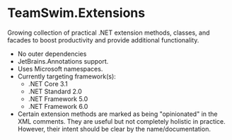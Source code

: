 # TeamSwim.Extensions

Growing collection of practical .NET extension methods, classes, and facades to boost productivity and provide additional functionality.

- No outer dependencies
- JetBrains.Annotations support.
- Uses Microsoft namespaces.
- Currently targeting framework(s):
	- .NET Core 3.1
	- .NET Standard 2.0
	- .NET Framework 5.0
	- .NET Framework 6.0
- Certain extension methods are marked as being "opinionated" in the XML comments. They are useful but not completely holistic in practice. However, their intent should be clear by the name/documentation.
